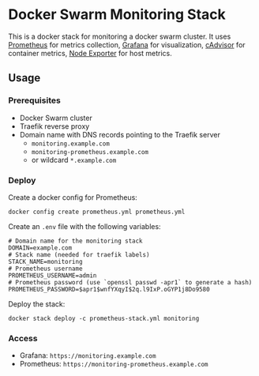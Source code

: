 # Docker Swarm Monitoring Stack

This is a docker stack for monitoring a docker swarm cluster.
It uses [Prometheus](https://prometheus.io/) for metrics collection,
[Grafana](https://grafana.com/) for visualization,
[cAdvisor](https://github.com/google/cadvisor) for container metrics,
[Node Exporter](https://github.com/prometheus/node_exporter) for host metrics.

## Usage

### Prerequisites

* Docker Swarm cluster
* Traefik reverse proxy
* Domain name with DNS records pointing to the Traefik server
  * `monitoring.example.com`
  * `monitoring-prometheus.example.com`
  * or wildcard `*.example.com`

### Deploy

Create a docker config for Prometheus:

```shell
docker config create prometheus.yml prometheus.yml
```

Create an `.env` file with the following variables:

```shell
# Domain name for the monitoring stack
DOMAIN=example.com
# Stack name (needed for traefik labels)
STACK_NAME=monitoring
# Prometheus username
PROMETHEUS_USERNAME=admin
# Prometheus password (use `openssl passwd -apr1` to generate a hash)
PROMETHEUS_PASSWORD=$apr1$wnfYXqyI$2q.l9IxP.oGYP1j8Do9580
```

Deploy the stack:

```shell
docker stack deploy -c prometheus-stack.yml monitoring
```

### Access

* Grafana: `https://monitoring.example.com`
* Prometheus: `https://monitoring-prometheus.example.com`
